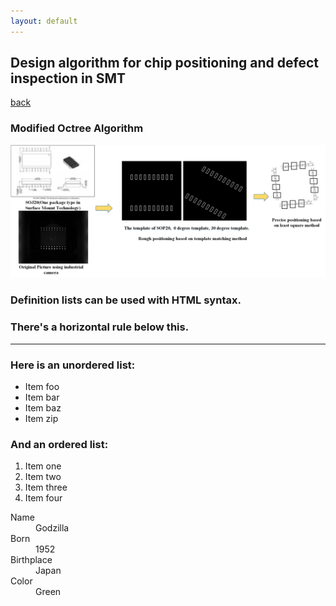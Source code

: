 ```yaml
---
layout: default
---
```


## Design algorithm for chip positioning and defect inspection in SMT
[back](./)


### Modified Octree Algorithm

![](https://github.com/yiminghit/yiminghit.github.com/blob/master/SOJ.png)



### Definition lists can be used with HTML syntax.
### There's a horizontal rule below this.

* * *

### Here is an unordered list:

*   Item foo
*   Item bar
*   Item baz
*   Item zip

### And an ordered list:

1.  Item one
1.  Item two
1.  Item three
1.  Item four


<dl>
<dt>Name</dt>
<dd>Godzilla</dd>
<dt>Born</dt>
<dd>1952</dd>
<dt>Birthplace</dt>
<dd>Japan</dd>
<dt>Color</dt>
<dd>Green</dd>
</dl>
